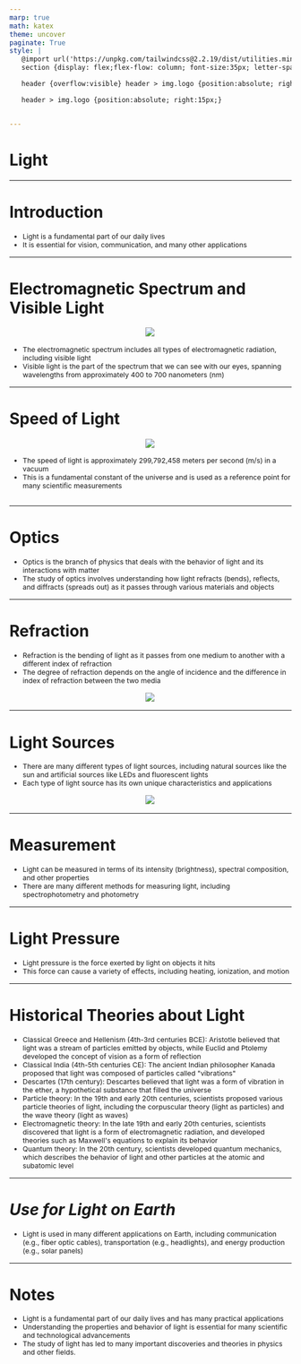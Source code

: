```yaml
---
marp: true
math: katex
theme: uncover
paginate: True
style: |
   @import url('https://unpkg.com/tailwindcss@2.2.19/dist/utilities.min.css');
   section {display: flex;flex-flow: column; font-size:35px; letter-spacing:1.4px;}

   header {overflow:visible} header > img.logo {position:absolute; right:15px;}

   header > img.logo {position:absolute; right:15px;}


---
```

<!-- backgroundImage: url('backgrounds/aaabstract (13).png') -->
<!-- _class: lead -->

 # Light

---
<style scoped>p,li {font-size:0.92em}</style>

 # Introduction
- Light is a fundamental part of our daily lives
- It is essential for vision, communication, and many other applications


---
<style scoped>p,li {font-size:0.88em}</style>

 # Electromagnetic Spectrum and Visible Light
<div style="display: flex; flex: 1 1 auto; flex-flow: row; min-height: 0"><div style="display: flex; flex: 1 1 auto; justify-content: center;min-height:0;min-width:0; margin-bottom:0.1em;;margin-right:0.15em">
<img style='object-fit: contain; max-height:100%; max-width:100%; background-color: rgba(0,0,0,0);' src='https://upload.wikimedia.org/wikipedia/commons/thumb/f/f1/EM_spectrum.svg/380px-EM_spectrum.svg.png'/>
</div>
</div>

- The electromagnetic spectrum includes all types of electromagnetic radiation, including visible light
- Visible light is the part of the spectrum that we can see with our eyes, spanning wavelengths from approximately 400 to 700 nanometers (nm)

---
<style scoped>p,li {font-size:0.88em}</style>

 # Speed of Light
<div style='flex:1 1 auto; min-height:0;' class="grid grid-cols-8 gap-4">
<div style='display:flex; flex-flow:column; min-height:0;' class="col-span-4">

<div style="display: flex; flex: 1 1 auto; flex-flow: row; min-height: 0"><div style="display: flex; flex: 1 1 auto; justify-content: center;min-height:0;min-width:0; margin-bottom:0.1em;;margin-right:0.15em">
<img style='object-fit: contain; max-height:100%; max-width:100%; background-color: rgba(0,0,0,0);' src='https://upload.wikimedia.org/wikipedia/commons/thumb/b/ba/Rocca_dell%27Abisso%2C_Fondachelli_Fantina%2C_Sicilia.JPG/220px-Rocca_dell%27Abisso%2C_Fondachelli_Fantina%2C_Sicilia.JPG'/>
</div>
</div>

</div>

<div style='display:flex; flex-flow:column; min-height:0;' class="col-span-4">

- The speed of light is approximately 299,792,458 meters per second (m/s) in a vacuum
- This is a fundamental constant of the universe and is used as a reference point for many scientific measurements
</div>

</div>


---
<style scoped>p,li {font-size:0.92em}</style>

 # Optics

- Optics is the branch of physics that deals with the behavior of light and its interactions with matter
- The study of optics involves understanding how light refracts (bends), reflects, and diffracts (spreads out) as it passes through various materials and objects

---
<style scoped>p,li {font-size:0.88em}</style>

 # Refraction
- Refraction is the bending of light as it passes from one medium to another with a different index of refraction
- The degree of refraction depends on the angle of incidence and the difference in index of refraction between the two media
<div style="display: flex; flex: 1 1 auto; flex-flow: row; min-height: 0"><div style="display: flex; flex: 1 1 auto; justify-content: center;min-height:0;min-width:0; margin-bottom:0.1em;;margin-right:0.15em">
<img style='object-fit: contain; max-height:100%; max-width:100%; background-color: rgba(0,0,0,0);' src='https://upload.wikimedia.org/wikipedia/commons/thumb/f/f2/Optical_refraction_at_water_surface.jpg/220px-Optical_refraction_at_water_surface.jpg'/>
</div>
</div>


---
<style scoped>p,li {font-size:0.88em}</style>

 # Light Sources
- There are many different types of light sources, including natural sources like the sun and artificial sources like LEDs and fluorescent lights
- Each type of light source has its own unique characteristics and applications
<div style="display: flex; flex: 1 1 auto; flex-flow: row; min-height: 0"><div style="display: flex; flex: 1 1 auto; justify-content: center;min-height:0;min-width:0; margin-bottom:0.1em;;margin-right:0.15em">
<img style='object-fit: contain; max-height:100%; max-width:100%; background-color: rgba(0,0,0,0);' src='https://upload.wikimedia.org/wikipedia/commons/thumb/7/70/Colorful_artificial_lighting_at_night.jpg/250px-Colorful_artificial_lighting_at_night.jpg'/>
</div>
</div>


---
<style scoped>p,li {font-size:0.92em}</style>

 # Measurement
- Light can be measured in terms of its intensity (brightness), spectral composition, and other properties
- There are many different methods for measuring light, including spectrophotometry and photometry


---
<style scoped>p,li {font-size:0.92em}</style>

 # Light Pressure
- Light pressure is the force exerted by light on objects it hits
- This force can cause a variety of effects, including heating, ionization, and motion


---
<style scoped>p,li {font-size:0.76em}</style>

 # Historical Theories about Light

- Classical Greece and Hellenism (4th-3rd centuries BCE): Aristotle believed that light was a stream of particles emitted by objects, while Euclid and Ptolemy developed the concept of vision as a form of reflection
- Classical India (4th-5th centuries CE): The ancient Indian philosopher Kanada proposed that light was composed of particles called "vibrations"
- Descartes (17th century): Descartes believed that light was a form of vibration in the ether, a hypothetical substance that filled the universe
- Particle theory: In the 19th and early 20th centuries, scientists proposed various particle theories of light, including the corpuscular theory (light as particles) and the wave theory (light as waves)
- Electromagnetic theory: In the late 19th and early 20th centuries, scientists discovered that light is a form of electromagnetic radiation, and developed theories such as Maxwell's equations to explain its behavior
- Quantum theory: In the 20th century, scientists developed quantum mechanics, which describes the behavior of light and other particles at the atomic and subatomic level

---
<style scoped>p,li {font-size:0.96em}</style>

 # _Use for Light on Earth_
- Light is used in many different applications on Earth, including communication (e.g., fiber optic cables), transportation (e.g., headlights), and energy production (e.g., solar panels)


---
<style scoped>p,li {font-size:0.88em}</style>

 # Notes

- Light is a fundamental part of our daily lives and has many practical applications
- Understanding the properties and behavior of light is essential for many scientific and technological advancements
- The study of light has led to many important discoveries and theories in physics and other fields.